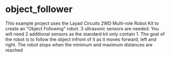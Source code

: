 # object_follower
This example project uses the Layad Circuits 2WD Multi-role Robot Kit to create an "Object Following" robot. 3 ultrasonic sensors are needed. You will need 2 additional sensors as the standard kit only contain 1. The goal of the robot is to follow the object infront of it as it moves forward, left and right. The robot stops when the minimum and maximum distances are reached
